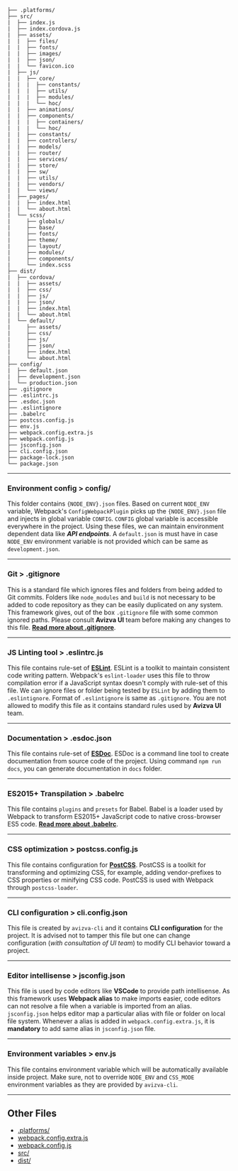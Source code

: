 ```
├── .platforms/
├── src/
|  ├── index.js
|  ├── index.cordova.js
|  ├── assets/
|  |  ├── files/
|  |  ├── fonts/
|  |  ├── images/
|  |  ├── json/
|  |  └── favicon.ico
|  ├── js/
|  |  ├── core/
|  |  |  ├── constants/
|  |  |  ├── utils/
|  |  |  ├── modules/
|  |  |  └── hoc/
|  |  ├── animations/
|  |  ├── components/
|  |  |  ├── containers/
|  |  |  └── hoc/
|  |  ├── constants/
|  |  ├── controllers/
|  |  ├── models/
|  |  ├── router/
|  |  ├── services/
|  |  ├── store/
|  |  ├── sw/
|  |  ├── utils/
|  |  ├── vendors/
|  |  └── views/
|  ├── pages/
|  |  ├── index.html
|  |  └── about.html
|  └── scss/
|     ├── globals/
|     ├── base/
|     ├── fonts/
|     ├── theme/
|     ├── layout/
|     ├── modules/
|     ├── components/
|     └── index.scss
├── dist/
|  ├── cordova/
|  |  ├── assets/
|  |  ├── css/
|  |  ├── js/
|  |  ├── json/
|  |  ├── index.html
|  |  └── about.html
|  └── default/
|     ├── assets/
|     ├── css/
|     ├── js/
|     ├── json/
|     ├── index.html
|     └── about.html
├── config/
|  ├── default.json
|  ├── development.json
|  └── production.json
├── .gitignore
├── .eslintrc.js
├── .esdoc.json
├── .eslintignore
├── .babelrc
├── postcss.config.js
├── env.js
├── webpack.config.extra.js
├── webpack.config.js
├── jsconfig.json
├── cli.config.json
├── package-lock.json
└── package.json
```

***

### Environment config > config/
This folder contains `{NODE_ENV}.json` files. Based on current `NODE_ENV` variable, Webpack's `ConfigWebpackPlugin` picks up the `{NODE_ENV}.json` file and injects in global variable `CONFIG`. `CONFIG` global variable is accessible everywhere in the project. Using these files, we can maintain environment dependent data like **_API endpoints_**. A `default.json` is must have in case `NODE_ENV` environment variable is not provided which can be same as `development.json`.

***

### Git > .gitignore
This is a standard file which ignores files and folders from being added to Git commits. Folders like `node_modules` and `build` is not necessary to be added to code repository as they can be easily duplicated on any system. This framework gives, out of the box `.gitignore` file with some common ignored paths. Please consult **Avizva UI** team before making any changes to this file. [**Read more about .gitignore**](https://www.atlassian.com/git/tutorials/saving-changes/gitignore).

***

### JS Linting tool > .eslintrc.js
This file contains rule-set of [**ESLint**](https://eslint.org/). ESLint is a toolkit to maintain consistent code writing pattern. Webpack's `eslint-loader` uses this file to throw compilation error if a JavaScript syntax doesn't comply with rule-set of this file. We can ignore files or folder being tested by `ESLint` by adding them to `.eslintignore`. Format of `.eslintignore` is same as `.gitignore`. You are not allowed to modify this file as it contains standard rules used by **Avizva UI** team.  

***

### Documentation > .esdoc.json
This file contains rule-set of [**ESDoc**](https://esdoc.org/). ESDoc is a command line tool to create documentation from source code of the project. Using command `npm run docs`, you can generate documentation in `docs` folder.

***

### ES2015+ Transpilation > .babelrc
This file contains `plugins` and `presets` for Babel. Babel is a loader used by Webpack to transform ES2015+ JavaScript code to native cross-browser ES5 code. [**Read more about .babelrc**](https://babeljs.io/docs/en/babelrc/).

***

### CSS optimization > postcss.config.js
This file contains configuration for [**PostCSS**](https://postcss.org/). PostCSS is a toolkit for transforming and optimizing CSS, for example, adding vendor-prefixes to CSS properties or minifying CSS code. PostCSS is used with Webpack through `postcss-loader`.

***

### CLI configuration > cli.config.json
This file is created by `avizva-cli` and it contains **CLI configuration** for the project. It is advised not to tamper this file but one can change configuration (_with consultation of UI team_) to modify CLI behavior toward a project.

***

### Editor intellisense > jsconfig.json
This file is used by code editors like **VSCode** to provide path intellisense. As this framework uses **Webpack alias** to make imports easier, code editors can not resolve a file when a variable is imported from an alias. `jsconfig.json` helps editor map a particular alias with file or folder on local file system. Whenever a alias is added in `webpack.config.extra.js`, it is **mandatory** to add same alias in `jsconfig.json` file.

***

### Environment variables > env.js
This file contains environment variable which will be automatically available inside project. Make sure, not to override `NODE_ENV` and `CSS_MODE` environment variables as they are provided by `avizva-cli`.

***

## Other Files
- [.platforms/](Framework~webpack#configurations)
- [webpack.config.extra.js](Framework~webpack#configurations)
- [webpack.config.js](Framework~webpack#configurations)
- [src/](Framework~source)
- [dist/](Framework~distribution)